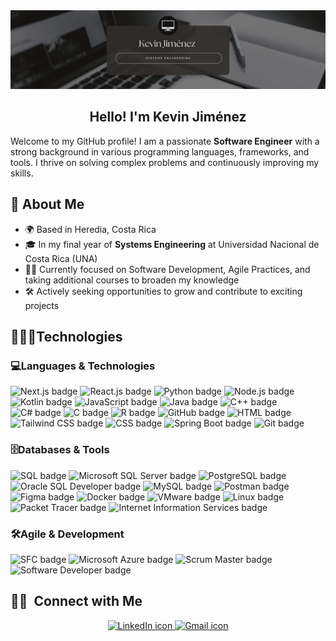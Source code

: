 <!-- Banner Image-->
<img alt="Night Coding" src="https://github.com/kevjimenezar/kevjimenezar/raw/main/BannerGit.png" />
<h2 style="text-align: center;">Hello! I'm Kevin Jiménez</h2>


Welcome to my GitHub profile! I am a passionate **Software Engineer** with a strong background in various programming languages, frameworks, and tools. I thrive on solving complex problems and continuously improving my skills.

## 🚀 About Me

- 🌍 Based in Heredia, Costa Rica
- 🎓 In my final year of **Systems Engineering** at Universidad Nacional de Costa Rica (UNA)
- 👨‍💻 Currently focused on Software Development, Agile Practices, and taking additional courses to broaden my knowledge
- 🛠️ Actively seeking opportunities to grow and contribute to exciting projects


<!-- Skills -->
## 👨🏻‍💻Technologies</h2></summary>

<h3>💻​Languages & Technologies</h3>
<p align="left">
  <img src="https://img.shields.io/badge/Next.js-%23000000.svg?style=for-the-badge&logo=next.js&logoColor=white" alt="Next.js badge" height="30"/>
    <img src="https://img.shields.io/badge/React.js-%23282C34.svg?style=for-the-badge&logo=react&logoColor=61DAFB" alt="React.js badge" height="30"/>
    <img src="https://img.shields.io/badge/Python-%2314354C.svg?style=for-the-badge&logo=python&logoColor=white" alt="Python badge" height="30"/>
    <img src="https://img.shields.io/badge/Node.js-%234285F4.svg?style=for-the-badge&logo=node.js&logoColor=white" alt="Node.js badge" height="30"/>
    <img src="https://img.shields.io/badge/Kotlin-%230095D5.svg?style=for-the-badge&logo=kotlin&logoColor=white" alt="Kotlin badge" height="30"/>
    <img src="https://img.shields.io/badge/JavaScript-%23F7DF1C.svg?style=for-the-badge&logo=javascript&logoColor=black" alt="JavaScript badge" height="30"/>
    <img src="https://img.shields.io/badge/Java-%23E34F26.svg?style=for-the-badge&logo=java&logoColor=white" alt="Java badge" height="30"/>
    <img src="https://img.shields.io/badge/C%2B%2B-%2300599C.svg?style=for-the-badge&logo=c%2B%2B&logoColor=white" alt="C++ badge" height="30"/>
    <img src="https://img.shields.io/badge/C%23-%23239120.svg?style=for-the-badge&logo=csharp&logoColor=white" alt="C# badge" height="30"/>
    <img src="https://img.shields.io/badge/C-%232370ED.svg?style=for-the-badge&logo=c&logoColor=white" alt="C badge" height="30"/>
    <img src="https://img.shields.io/badge/R-%23275A7F.svg?style=for-the-badge&logo=r&logoColor=white" alt="R badge" height="30"/>
    <img src="https://img.shields.io/badge/GitHub-%23121011.svg?style=for-the-badge&logo=github&logoColor=white" alt="GitHub badge" height="30"/>
    <img src="https://img.shields.io/badge/HTML-%23E34F26.svg?style=for-the-badge&logo=html5&logoColor=white" alt="HTML badge" height="30"/>
    <img src="https://img.shields.io/badge/Tailwind%20CSS-%2338B2AC.svg?style=for-the-badge&logo=tailwindcss&logoColor=white" alt="Tailwind CSS badge" height="30"/>
    <img src="https://img.shields.io/badge/CSS-%231572B6.svg?style=for-the-badge&logo=css3&logoColor=white" alt="CSS badge" height="30"/>
    <img src="https://img.shields.io/badge/Spring%20Boot-%236DB33F.svg?style=for-the-badge&logo=springboot&logoColor=white" alt="Spring Boot badge" height="30"/>
    <img src="https://img.shields.io/badge/Git-%23F05032.svg?style=for-the-badge&logo=git&logoColor=white" alt="Git badge" height="30"/>
</p>

<h3>🗄️Databases & Tools</h3>
<p align="left">
    <img src="https://img.shields.io/badge/SQL-%234B8BBE.svg?style=for-the-badge&logo=sql&logoColor=white" alt="SQL badge" height="30"/>
    <img src="https://img.shields.io/badge/Microsoft%20SQL%20Server-%234B8BBE.svg?style=for-the-badge&logo=microsoftsqlserver&logoColor=white" alt="Microsoft SQL Server badge" height="30"/>
    <img src="https://img.shields.io/badge/PostgreSQL-%234B8BBE.svg?style=for-the-badge&logo=postgresql&logoColor=white" alt="PostgreSQL badge" height="30"/>
    <img src="https://img.shields.io/badge/Oracle%20SQL%20Developer-%23F80000.svg?style=for-the-badge&logo=oracle&logoColor=white" alt="Oracle SQL Developer badge" height="30"/>
    <img src="https://img.shields.io/badge/MySQL-%234B8BBE.svg?style=for-the-badge&logo=mysql&logoColor=white" alt="MySQL badge" height="30"/>
    <img src="https://img.shields.io/badge/Postman-%23FF6C37.svg?style=for-the-badge&logo=postman&logoColor=white" alt="Postman badge" height="30"/>
    <img src="https://img.shields.io/badge/Figma-%23F24E1E.svg?style=for-the-badge&logo=figma&logoColor=white" alt="Figma badge" height="30"/>
    <img src="https://img.shields.io/badge/Docker-%2300C6F7.svg?style=for-the-badge&logo=docker&logoColor=white" alt="Docker badge" height="30"/>
    <img src="https://img.shields.io/badge/VMware-%233B7DD8.svg?style=for-the-badge&logo=vmware&logoColor=white" alt="VMware badge" height="30"/>
    <img src="https://img.shields.io/badge/Linux-%23000000.svg?style=for-the-badge&logo=linux&logoColor=white" alt="Linux badge" height="30"/>
    <img src="https://img.shields.io/badge/Packet%20Tracer-%2300A3E0.svg?style=for-the-badge&logo=cisco&logoColor=white" alt="Packet Tracer badge" height="30"/>
    <img src="https://img.shields.io/badge/IIS-%2357A3A3.svg?style=for-the-badge&logo=microsoft&logoColor=white" alt="Internet Information Services badge" height="30"/>
</p>

<h3>🛠️Agile & Development</h3>
<p align="left">
  <img src="https://img.shields.io/badge/Scrum%20Fundamentals%20Certified%20(SFC)-%23F4A300.svg?style=for-the-badge&logo=scrum&logoColor=white" alt="SFC badge" height="30"/>
    <img src="https://img.shields.io/badge/Microsoft%20Azure-%230078D4.svg?style=for-the-badge&logo=azure&logoColor=white" alt="Microsoft Azure badge" height="30"/>
  <img src="https://img.shields.io/badge/Scrum%20Master-%2300B2A9.svg?style=for-the-badge&logo=scrum&logoColor=white" alt="Scrum Master badge" height="30"/>
    <img src="https://img.shields.io/badge/Software%20Developer-%2329B0E0.svg?style=for-the-badge&logo=developer&logoColor=white" alt="Software Developer badge" height="30"/>
</p>







<!-- Contact -->
## 🤝🏻 &nbsp;Connect with Me
<p align="center">
  <a href="https://www.linkedin.com/in/kevinjimenezar/" target="_blank">
    <img src="https://img.shields.io/badge/LinkedIn-0077B5.svg?style=for-the-badge&logo=linkedin&logoColor=white" alt="LinkedIn icon" height="30"/>
  </a>
  <a href="mailto:kevin.jimenez.ara@gmail.com" target="_blank">
    <img src="https://img.shields.io/badge/gmail-EA4335.svg?style=for-the-badge&logo=gmail&logoColor=white" alt="Gmail icon" height="30"/>
  </a>
</p>
